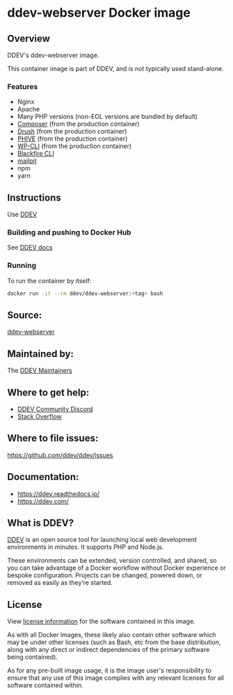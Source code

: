 # ddev-webserver Docker image

## Overview

DDEV's ddev-webserver image.

This container image is part of DDEV, and is not typically used stand-alone.

### Features

* Nginx
* Apache
* Many PHP versions (non-EOL versions are bundled by default)
* [Composer](https://getcomposer.org/) (from the production container)
* [Drush](http://www.drush.org) (from the production container)
* [PHIVE](https://phar.io/) (from the production container)
* [WP-CLI](http://www.wp-cli.org) (from the production container)
* [Blackfire CLI](https://blackfire.io/docs/profiling-cookbooks/profiling-http-via-cli)
* [mailpit](https://github.com/axllent/mailpit)
* npm
* yarn

## Instructions

Use [DDEV](https://ddev.readthedocs.io)

### Building and pushing to Docker Hub

See [DDEV docs](https://ddev.readthedocs.io/en/stable/developers/release-management/#pushing-docker-images-with-the-github-actions-workflow)

### Running

To run the container by itself:

```bash
docker run -it --rm ddev/ddev-webserver:<tag> bash
```

## Source:

[ddev-webserver](https://github.com/ddev/ddev/tree/main/containers/ddev-webserver)

## Maintained by:

The [DDEV Maintainers](https://github.com/ddev)

## Where to get help:

* [DDEV Community Discord](https://ddev.com/s/discord)
* [Stack Overflow](https://stackoverflow.com/questions/tagged/ddev)

## Where to file issues:

https://github.com/ddev/ddev/issues

## Documentation:

* https://ddev.readthedocs.io/
* https://ddev.com/

## What is DDEV?

[DDEV](https://github.com/ddev/ddev) is an open source tool for launching local web development environments in minutes. It supports PHP and Node.js.

These environments can be extended, version controlled, and shared, so you can take advantage of a Docker workflow without Docker experience or bespoke configuration. Projects can be changed, powered down, or removed as easily as they’re started.

## License

View [license information](https://github.com/ddev/ddev/blob/main/LICENSE) for the software contained in this image.

As with all Docker images, these likely also contain other software which may be under other licenses (such as Bash, etc from the base distribution, along with any direct or indirect dependencies of the primary software being contained).

As for any pre-built image usage, it is the image user's responsibility to ensure that any use of this image complies with any relevant licenses for all software contained within.
